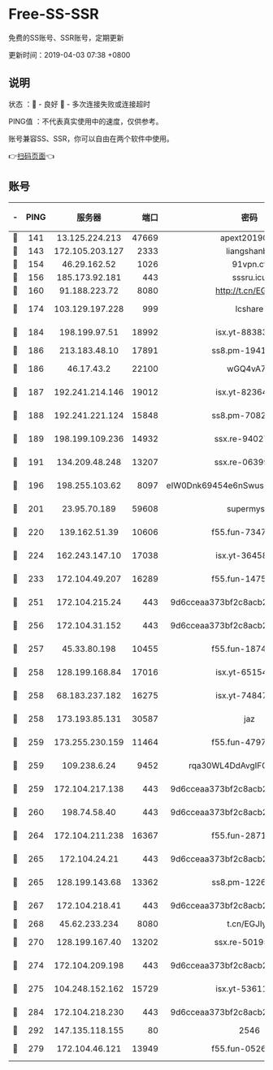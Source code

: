 # Free-SS-SSR

免费的SS账号、SSR账号，定期更新

更新时间：2019-04-03 07:38 +0800

## 说明

状态     ：🙂 - 良好 🙁 - 多次连接失败或连接超时

PING值   ：不代表真实使用中的速度，仅供参考。

账号兼容SS、SSR，你可以自由在两个软件中使用。

👉[扫码页面](https://liesauer.github.io/Free-SS-SSR/)👈

## 账号

|-|PING|服务器|端口|密码|加密方式|区域|
|:----:|:----:|:-----:|-----:|:----:|:----:|:----:|
|🙂|141|13.125.224.213|47669|apext2019001|chacha20|KR|
|🙂|143|172.105.203.127|2333|liangshanbo|chacha20|JP|
|🙂|154|46.29.162.52|1026|91vpn.cf|rc4-md5|RU|
|🙂|156|185.173.92.181|443|sssru.icu|rc4-md5|RU|
|🙂|160|91.188.223.72|8080|http://t.cn/EGJIyrl|rc4-md5|RU|
|🙂|174|103.129.197.228|999|lcshare|aes-256-cfb|US|
|🙂|184|198.199.97.51|18992|isx.yt-88383215|aes-256-cfb|US|
|🙂|186|213.183.48.10|17891|ss8.pm-19418557|rc4-md5|RU|
|🙂|186|46.17.43.2|22100|wGQ4vA7D|aes-256-gcm|RU|
|🙂|187|192.241.214.146|19012|isx.yt-82364756|aes-256-cfb|US|
|🙂|188|192.241.221.124|15848|ss8.pm-70821304|aes-256-cfb|US|
|🙂|189|198.199.109.236|14932|ssx.re-94027376|aes-256-cfb|US|
|🙂|191|134.209.48.248|13207|ssx.re-06399370|aes-256-cfb|US|
|🙂|196|198.255.103.62|8097|eIW0Dnk69454e6nSwuspv9DmS201tQ0D|aes-256-cfb|US|
|🙂|201|23.95.70.189|59608|supermyssr|chacha20-ietf|US|
|🙂|220|139.162.51.39|10606|f55.fun-73475767|aes-256-cfb|SG|
|🙂|224|162.243.147.10|17038|isx.yt-36458631|aes-256-cfb|US|
|🙂|233|172.104.49.207|16289|f55.fun-14753338|aes-256-cfb|SG|
|🙂|251|172.104.215.24|443|9d6cceaa373bf2c8acb22e60b6a58be6|aes-256-cfb|US|
|🙂|256|172.104.31.152|443|9d6cceaa373bf2c8acb22e60b6a58be6|aes-256-cfb|US|
|🙂|257|45.33.80.198|10455|f55.fun-18747830|aes-256-cfb|US|
|🙂|258|128.199.168.84|17016|isx.yt-65154648|aes-256-cfb|SG|
|🙂|258|68.183.237.182|16275|isx.yt-74847944|aes-256-cfb|SG|
|🙂|258|173.193.85.131|30587|jaz|aes-256-cfb|US|
|🙂|259|173.255.230.159|11464|f55.fun-47976795|aes-256-cfb|US|
|🙂|259|109.238.6.24|9452|rqa30WL4DdAvgIFG6Fs3znzTa|aes-256-cfb|FR|
|🙂|259|172.104.217.138|443|9d6cceaa373bf2c8acb22e60b6a58be6|aes-256-cfb|US|
|🙂|260|198.74.58.40|443|9d6cceaa373bf2c8acb22e60b6a58be6|aes-256-cfb|US|
|🙂|264|172.104.211.238|16367|f55.fun-28710915|aes-256-cfb|US|
|🙂|265|172.104.24.21|443|9d6cceaa373bf2c8acb22e60b6a58be6|aes-256-cfb|US|
|🙂|265|128.199.143.68|13362|ss8.pm-12261880|aes-256-cfb|SG|
|🙂|267|172.104.218.41|443|9d6cceaa373bf2c8acb22e60b6a58be6|aes-256-cfb|US|
|🙂|268|45.62.233.234|8080|t.cn/EGJIyrl|rc4-md5|CA|
|🙂|270|128.199.167.40|13202|ssx.re-50195661|aes-256-cfb|SG|
|🙂|274|172.104.209.198|443|9d6cceaa373bf2c8acb22e60b6a58be6|aes-256-cfb|US|
|🙂|275|104.248.152.162|15729|isx.yt-53611816|aes-256-cfb|SG|
|🙂|284|172.104.218.230|443|9d6cceaa373bf2c8acb22e60b6a58be6|aes-256-cfb|US|
|🙂|292|147.135.118.155|80|2546|chacha20|US|
|🙂|279|172.104.46.121|13949|f55.fun-05262034|aes-256-cfb|SG|
